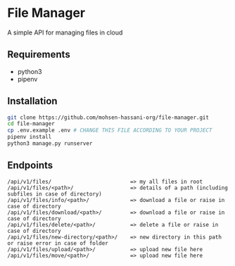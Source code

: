# File Manager
A simple API for managing files in cloud

## Requirements
 - python3
 - pipenv

## Installation

```sh
git clone https://github.com/mohsen-hassani-org/file-manager.git
cd file-manager
cp .env.example .env # CHANGE THIS FILE ACCORDING TO YOUR PROJECT
pipenv install
python3 manage.py runserver
```

## Endpoints
    /api/v1/files/                         => my all files in root
    /api/v1/files/<path>/                  => details of a path (including subfiles in case of directory) 
    /api/v1/files/info/<path>/             => download a file or raise in case of directory
    /api/v1/files/download/<path>/         => download a file or raise in case of directory
    /api/v1/files/delete/<path>/           => delete a file or raise in case of directory
    /api/v1/files/new-directory/<path>/    => new directory in this path or raise error in case of folder
    /api/v1/files/upload/<path>/           => upload new file here
    /api/v1/files/move/<path>/             => upload new file here